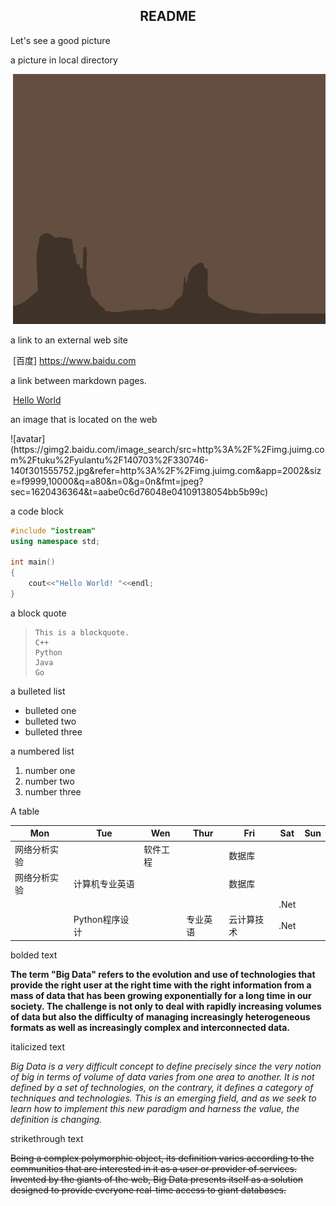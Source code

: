 <center> <h2> README</h2>  </center>  







<p>Let's see a good picture </p>  



<p color=blue> a picture in local directory </p>

​		<img src="./pic.jpg" width=500 height=400>  



<p> a link to an external web site </p> 

​		[百度]  <https://www.baidu.com>    



<p> a link between markdown pages. </p>

​		[Hello World](#./hello_world.md)     



<p> an image that is located on the web </p> 
![avatar](https://gimg2.baidu.com/image_search/src=http%3A%2F%2Fimg.juimg.com%2Ftuku%2Fyulantu%2F140703%2F330746-140f301555752.jpg&refer=http%3A%2F%2Fimg.juimg.com&app=2002&size=f9999,10000&q=a80&n=0&g=0n&fmt=jpeg?sec=1620436364&t=aabe0c6d76048e04109138054bb5b99c) 



<p> a code block  </p>

```c++
#include "iostream"  
using namespace std;

int main()
{
	cout<<"Hello World! "<<endl;
}
```



<p> a block quote </p>

> ```                      
> This is a blockquote.
> C++
> Python
> Java
> Go   
> ```



<p> a bulleted list </p>

* bulleted one  
* bulleted two
* bulleted three 



<p> a numbered list </p>

1. number one  
2. number two  
3. number three



<p> A table </p>

| Mon          | Tue            | Wen      | Thur     | Fri        | Sat  | Sun  |
| ------------ | -------------- | -------- | -------- | ---------- | ---- | ---- |
| 网络分析实验 |                | 软件工程 |          | 数据库     |      |      |
| 网络分析实验 | 计算机专业英语 |          |          | 数据库     |      |      |
|              |                |          |          |            | .Net |      |
|              | Python程序设计 |          | 专业英语 | 云计算技术 | .Net |      |





<p>bolded text</p>

**The term  "Big Data" refers to the evolution and use of technologies that provide  the right user at the right time with the right information from a mass  of data that has been growing exponentially for a long time in our  society. The challenge is not only to deal with rapidly increasing  volumes of data but also the difficulty of managing increasingly  heterogeneous formats as well as increasingly complex and interconnected data.**  



<p>italicized text</p>

*Big Data is a very difficult concept to define precisely since the very notion of  big in terms of volume of data varies from one area to another. It is  not defined by a set of technologies, on the contrary, it defines a  category of techniques and technologies. This is an emerging field, and  as we seek to learn how to implement this new paradigm and harness the  value, the definition is changing.*



<p>strikethrough text</p>

~~Being a  complex polymorphic object, its definition varies according to the  communities that are interested in it as a user or provider of services. Invented by the giants of the web, Big Data presents itself as a  solution designed to provide everyone real-time access to giant  databases.~~



